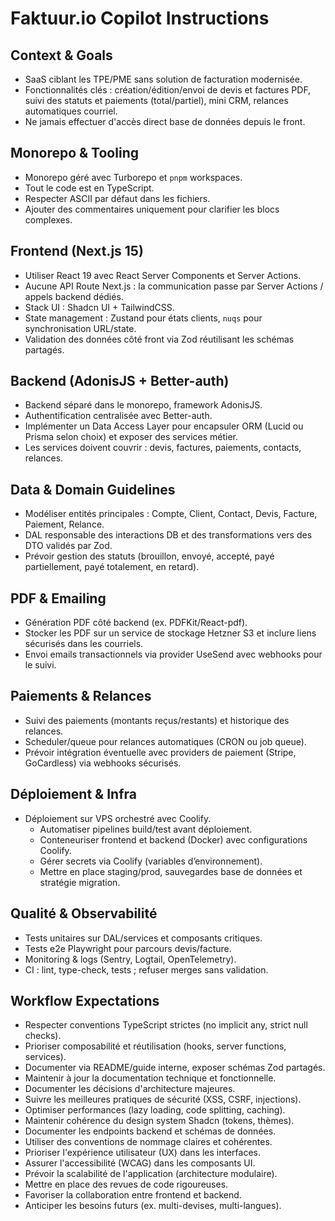 # Faktuur.io Copilot Instructions

## Context & Goals

- SaaS ciblant les TPE/PME sans solution de facturation modernisée.
- Fonctionnalités clés : création/édition/envoi de devis et factures PDF, suivi des statuts et paiements (total/partiel), mini CRM, relances automatiques courriel.
- Ne jamais effectuer d'accès direct base de données depuis le front.

## Monorepo & Tooling

- Monorepo géré avec Turborepo et `pnpm` workspaces.
- Tout le code est en TypeScript.
- Respecter ASCII par défaut dans les fichiers.
- Ajouter des commentaires uniquement pour clarifier les blocs complexes.

## Frontend (Next.js 15)

- Utiliser React 19 avec React Server Components et Server Actions.
- Aucune API Route Next.js : la communication passe par Server Actions / appels backend dédiés.
- Stack UI : Shadcn UI + TailwindCSS.
- State management : Zustand pour états clients, `nuqs` pour synchronisation URL/state.
- Validation des données côté front via Zod réutilisant les schémas partagés.

## Backend (AdonisJS + Better-auth)

- Backend séparé dans le monorepo, framework AdonisJS.
- Authentification centralisée avec Better-auth.
- Implémenter un Data Access Layer pour encapsuler ORM (Lucid ou Prisma selon choix) et exposer des services métier.
- Les services doivent couvrir : devis, factures, paiements, contacts, relances.

## Data & Domain Guidelines

- Modéliser entités principales : Compte, Client, Contact, Devis, Facture, Paiement, Relance.
- DAL responsable des interactions DB et des transformations vers des DTO validés par Zod.
- Prévoir gestion des statuts (brouillon, envoyé, accepté, payé partiellement, payé totalement, en retard).

## PDF & Emailing

- Génération PDF côté backend (ex. PDFKit/React-pdf).
- Stocker les PDF sur un service de stockage Hetzner S3 et inclure liens sécurisés dans les courriels.
- Envoi emails transactionnels via provider UseSend avec webhooks pour le suivi.

## Paiements & Relances

- Suivi des paiements (montants reçus/restants) et historique des relances.
- Scheduler/queue pour relances automatiques (CRON ou job queue).
- Prévoir intégration éventuelle avec providers de paiement (Stripe, GoCardless) via webhooks sécurisés.

## Déploiement & Infra

- Déploiement sur VPS orchestré avec Coolify.
  - Automatiser pipelines build/test avant déploiement.
  - Conteneuriser frontend et backend (Docker) avec configurations Coolify.
  - Gérer secrets via Coolify (variables d’environnement).
  - Mettre en place staging/prod, sauvegardes base de données et stratégie migration.

## Qualité & Observabilité

- Tests unitaires sur DAL/services et composants critiques.
- Tests e2e Playwright pour parcours devis/facture.
- Monitoring & logs (Sentry, Logtail, OpenTelemetry).
- CI : lint, type-check, tests ; refuser merges sans validation.

## Workflow Expectations

- Respecter conventions TypeScript strictes (no implicit any, strict null checks).
- Prioriser composabilité et réutilisation (hooks, server functions, services).
- Documenter via README/guide interne, exposer schémas Zod partagés.
- Maintenir à jour la documentation technique et fonctionnelle.
- Documenter les décisions d'architecture majeures.
- Suivre les meilleures pratiques de sécurité (XSS, CSRF, injections).
- Optimiser performances (lazy loading, code splitting, caching).
- Maintenir cohérence du design system Shadcn (tokens, thèmes).
- Documenter les endpoints backend et schémas de données.
- Utiliser des conventions de nommage claires et cohérentes.
- Prioriser l'expérience utilisateur (UX) dans les interfaces.
- Assurer l'accessibilité (WCAG) dans les composants UI.
- Prévoir la scalabilité de l'application (architecture modulaire).
- Mettre en place des revues de code rigoureuses.
- Favoriser la collaboration entre frontend et backend.
- Anticiper les besoins futurs (ex. multi-devises, multi-langues).
